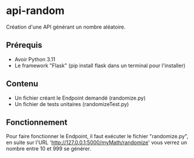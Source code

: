 # api-random
Création d'une API générant un nombre aléatoire.

## Prérequis
- Avoir Python 3.11
- Le framework "Flask" (pip install flask dans un terminal pour l'installer)
## Contenu
- Un fichier créant le Endpoint demandé (randomize.py)
- Un fichier de tests unitaires (randomizeTest.py)

## Fonctionnement
Pour faire fonctionner le Endpoint, il faut exécuter le fichier "randomize.py", en suite sur l'URL 'http://127.0.0.1:5000/myMath/randomize' vous verrez un nombre entre 10 et 999 se générer.